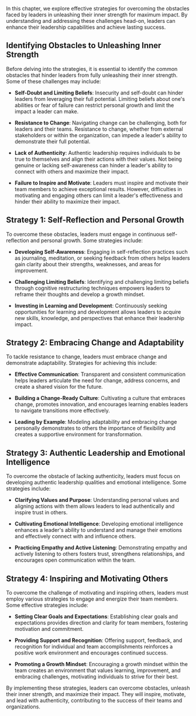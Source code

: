 
In this chapter, we explore effective strategies for overcoming the obstacles faced by leaders in unleashing their inner strength for maximum impact. By understanding and addressing these challenges head-on, leaders can enhance their leadership capabilities and achieve lasting success.

Identifying Obstacles to Unleashing Inner Strength
--------------------------------------------------

Before delving into the strategies, it is essential to identify the common obstacles that hinder leaders from fully unleashing their inner strength. Some of these challenges may include:

* **Self-Doubt and Limiting Beliefs**: Insecurity and self-doubt can hinder leaders from leveraging their full potential. Limiting beliefs about one's abilities or fear of failure can restrict personal growth and limit the impact a leader can make.

* **Resistance to Change**: Navigating change can be challenging, both for leaders and their teams. Resistance to change, whether from external stakeholders or within the organization, can impede a leader's ability to demonstrate their full potential.

* **Lack of Authenticity**: Authentic leadership requires individuals to be true to themselves and align their actions with their values. Not being genuine or lacking self-awareness can hinder a leader's ability to connect with others and maximize their impact.

* **Failure to Inspire and Motivate**: Leaders must inspire and motivate their team members to achieve exceptional results. However, difficulties in motivating and engaging others can limit a leader's effectiveness and hinder their ability to maximize their impact.

Strategy 1: Self-Reflection and Personal Growth
-----------------------------------------------

To overcome these obstacles, leaders must engage in continuous self-reflection and personal growth. Some strategies include:

* **Developing Self-Awareness**: Engaging in self-reflection practices such as journaling, meditation, or seeking feedback from others helps leaders gain clarity about their strengths, weaknesses, and areas for improvement.

* **Challenging Limiting Beliefs**: Identifying and challenging limiting beliefs through cognitive restructuring techniques empowers leaders to reframe their thoughts and develop a growth mindset.

* **Investing in Learning and Development**: Continuously seeking opportunities for learning and development allows leaders to acquire new skills, knowledge, and perspectives that enhance their leadership impact.

Strategy 2: Embracing Change and Adaptability
---------------------------------------------

To tackle resistance to change, leaders must embrace change and demonstrate adaptability. Strategies for achieving this include:

* **Effective Communication**: Transparent and consistent communication helps leaders articulate the need for change, address concerns, and create a shared vision for the future.

* **Building a Change-Ready Culture**: Cultivating a culture that embraces change, promotes innovation, and encourages learning enables leaders to navigate transitions more effectively.

* **Leading by Example**: Modeling adaptability and embracing change personally demonstrates to others the importance of flexibility and creates a supportive environment for transformation.

Strategy 3: Authentic Leadership and Emotional Intelligence
-----------------------------------------------------------

To overcome the obstacle of lacking authenticity, leaders must focus on developing authentic leadership qualities and emotional intelligence. Some strategies include:

* **Clarifying Values and Purpose**: Understanding personal values and aligning actions with them allows leaders to lead authentically and inspire trust in others.

* **Cultivating Emotional Intelligence**: Developing emotional intelligence enhances a leader's ability to understand and manage their emotions and effectively connect with and influence others.

* **Practicing Empathy and Active Listening**: Demonstrating empathy and actively listening to others fosters trust, strengthens relationships, and encourages open communication within the team.

Strategy 4: Inspiring and Motivating Others
-------------------------------------------

To overcome the challenge of motivating and inspiring others, leaders must employ various strategies to engage and energize their team members. Some effective strategies include:

* **Setting Clear Goals and Expectations**: Establishing clear goals and expectations provides direction and clarity for team members, fostering motivation and commitment.

* **Providing Support and Recognition**: Offering support, feedback, and recognition for individual and team accomplishments reinforces a positive work environment and encourages continued success.

* **Promoting a Growth Mindset**: Encouraging a growth mindset within the team creates an environment that values learning, improvement, and embracing challenges, motivating individuals to strive for their best.

By implementing these strategies, leaders can overcome obstacles, unleash their inner strength, and maximize their impact. They will inspire, motivate, and lead with authenticity, contributing to the success of their teams and organizations.
